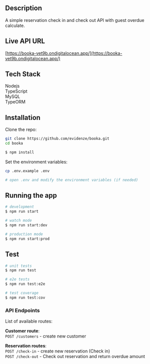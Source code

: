 
## Description

A simple reservation check in and check out API with guest overdue calculate.

## Live API URL
[https://booka-vet9b.ondigitalocean.app/](https://booka-vet9b.ondigitalocean.app/)

## Tech Stack
Nodejs\
TypeScript\
MySQL\
TypeORM

## Installation

Clone the repo:

```bash
git clone https://github.com/evidenze/booka.git
cd booka
```

```bash
$ npm install
```

Set the environment variables:

```bash
cp .env.example .env

# open .env and modify the environment variables (if needed)
```

## Running the app

```bash
# development
$ npm run start

# watch mode
$ npm run start:dev

# production mode
$ npm run start:prod
```

## Test

```bash
# unit tests
$ npm run test

# e2e tests
$ npm run test:e2e

# test coverage
$ npm run test:cov
```

### API Endpoints

List of available routes:

**Customer route**:\
`POST /customers` - create new customer

**Reservation routes**:\
`POST /check-in` - create new reservation (Check in)\
`POST /check-out` - Check out reservation and return overdue amount